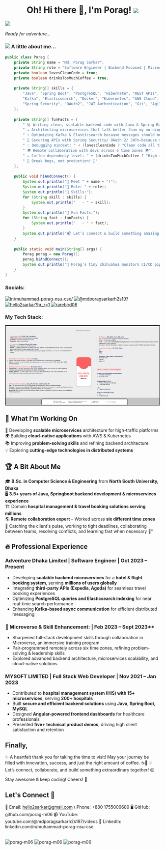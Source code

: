 <h1 align="center">Oh! Hi there 👋, I'm Porag! <img src="https://media.giphy.com/media/26Fxy3Iz1ari8oytO/giphy.gif" width="70"></h1>
<img src="https://media.giphy.com/media/XGma2iRIHTKkwqRkFl/giphy.gif" width="50"></p>
<p><em>Ready for adventure...</em>
  
### <img src="https://media.giphy.com/media/kbVuid1Ak3uEHJUMVO/giphy.gif" width="50"> A little about me...  
```java
public class Porag {
    private String name = "Md. Porag Sarkar";
    private String role = "Software Engineer | Backend Focused | Microservices Maestro | API Enthusiast";
    private boolean lovesCleanCode = true;
    private boolean drinksTooMuchCoffee = true;

    private String[] skills = {
        "Java", "Spring Boot", "PostgreSQL", "Hibernate", "REST APIs", "Microservices",
        "Kafka", "Elasticsearch", "Docker", "Kubernetes", "AWS Cloud",
        "Spring Security", "OAuth2", "JWT Authentication", "Git", "Agile", "Jira"
    };

    private String[] funFacts = {
        " 💻 Writing clean, scalable backend code with Java & Spring Boot 💻 ",
        " ☕ Architecting microservices that talk better than my morning coffee talks to me ☕",
        " ⚡ Optimizing Kafka & Elasticsearch because messages should not be lost & searching should be fast and data reliable ⚡",
        " 🔐 Securing APIs with Spring Security/ OAuth 2/ JWTn—because security is NOT optional 🔐",
        " 💡 Debugging mindset: " + (lovesCleanCode ? "Clean code all the way!" : "Needs refactoring..."),
        " 🌍 Remote collaboration with devs across 6 time zones 🌍",
        " ☕ Coffee dependency level: " + (drinksTooMuchCoffee ? "High ⚡" : "Balanced"),
        " 🚀 Break bugs, not production! 🚀"
    };

    public void hiAndConnect() {
        System.out.println("🚀 Meet " + name + "!");
        System.out.println("💼 Role: " + role);
        System.out.println("🔗 Skills:");
        for (String skill : skills) {
            System.out.println("   - " + skill);
        }
        System.out.println("🎉 Fun Facts:");
        for (String fact : funFacts) {
            System.out.println("   - " + fact);
        }
        System.out.println("📬 Let’s connect & build something amazing!");
    }

    public static void main(String[] args) {
        Porag porag = new Porag();
        porag.hiAndConnect();
        System.out.println("🐶 Porag's tiny chihuahua monitors CI/CD pipelines! And is ready to woof at the right offer :)");
    }
}
```

<!--
**porag-m06/porag-m06** is a ✨ _special_ ✨ repository because its `README.md` (this file) appears on your GitHub profile.

Here are some ideas to get you started:

- 🔭 I’m currently working on ...
- 🌱 I’m currently learning ...
- 👯 I’m looking to collaborate on ...
- 🤔 I’m looking for help with ...
- 💬 Ask me about ...
- 📫 How to reach me: ...
- 😄 Pronouns: ...
- ⚡ Fun fact: ...
-->
<h3 align="left">Socials:</h3>
<p align="left">
<a href="https://www.linkedin.com/in/muhammad-porag-nsu-cse/" target="blank"><img align="center" src="https://raw.githubusercontent.com/rahuldkjain/github-profile-readme-generator/master/src/images/icons/Social/linked-in-alt.svg" alt="in/muhammad-porag-nsu-cse/" height="30" width="40" /></a>
<a href="https://www.youtube.com/@mdporagsarkarh2s197/videos" target="blank"><img align="center" src="https://raw.githubusercontent.com/rahuldkjain/github-profile-readme-generator/master/src/images/icons/Social/youtube.svg" alt="@mdporagsarkarh2s197" height="30" width="40" /></a>
<a href="https://www.hackerrank.com/hello2sarkar?hr_r=1" target="blank"><img align="center" src="https://raw.githubusercontent.com/rahuldkjain/github-profile-readme-generator/master/src/images/icons/Social/hackerrank.svg" alt="hello2sarkar?hr_r=1" height="30" width="40" /></a> <a href="https://twitter.com/rarebird06" target="blank"><img align="center" src="https://raw.githubusercontent.com/rahuldkjain/github-profile-readme-generator/master/src/images/icons/Social/twitter.svg" alt="rarebird06" height="30" width="40" /></a> 
</p>

<h3 align="left">My Tech Stack: </h3>
<img align="center" src="https://github.com/porag-m06/porag-m06/blob/main/Md.%20Porag%20Sarkar%20-%20Tech%20Stack%20.png" alt="Md. Porag Sarkar - Technology Stack" height="auto" width="auto" /> <br><be>


## 📌 What I’m Working On  
🚀 Developing **scalable microservices** architecture for high-traffic platforms  
🌍 Building **cloud-native applications** with AWS & Kubernetes  
📚 Improving **problem-solving skills** and refining backend architecture  
💡 Exploring **cutting-edge technologies in distributed systems**  

## 🏆 A Bit About Me  
🎓 **B.Sc. in Computer Science & Engineering** from **North South University, Dhaka**  
🖥 **3.5+ years of Java, Springboot backend development & microservices experience**  
🏗 Domain **hospital management & travel booking solutions serving millions**  
🌎 **Remote collaboration expert** – Worked across **six different time zones**  
🎯 Catching the client's pulse, working to tight deadlines, collaborating between teams, resolving conflicts, and learning fast when necessary 🎯"
   

## 🔥 Professional Experience  
### **Adventure Dhaka Limited | Software Engineer | Oct 2023 – Present**  
- Developing **scalable backend microservices** for a **hotel & flight booking system**, serving **millions of users globally**  
- Integrating **third-party APIs (Expedia, Agoda)** for seamless travel booking experiences  
- Optimizing **PostgreSQL queries and Elasticsearch indexing** for near real-time search performance  
- Enhancing **Kafka-based async communication** for efficient distributed messaging

### 🚀 Microverse & Skill Enhancement:  | Feb 2023 – Sept 2023**  
- Sharpened full-stack development skills through collaboration in Microverse, an immersive training program
- Pair-programmed remotely across six time zones, refining problem-solving & leadership skills
- Explored advanced backend architecture, microservices scalability, and cloud-native solutions

### **MYSOFT LIMITED | Full Stack Web Developer | Nov 2021 – Jan 2023**  
- Contributed to **hospital management system (HIS) with 15+ microservices**, serving **200+ hospitals**  
- Built **secure and efficient backend solutions** using **Java, Spring Boot, MySQL**  
- Designed **Angular-powered frontend dashboards** for healthcare professionals  
- Presented **five+ technical product demos**, driving high client satisfaction and retention  


## Finally,
✨ A heartfelt thank you for taking the time to visit! May your journey be filled with innovation, success, and just the right amount of coffee. ☕🚀
💡 Let’s connect, collaborate, and build something extraordinary together! 😉

Stay awesome & keep coding! Cheers! 🎉

## Let's Connect 🔗 
📧 Email: hello2sarkar@gmail.com 
📞 Phone: +880 1755006689 
🖥 GitHub: github.com/porag-m06 
📹 YouTube: youtube.com/@mdporagsarkarh2s197/videos 
💼 LinkedIn: linkedin.com/in/muhammad-porag-nsu-cse


<br>
<img align="center" src="https://github-readme-stats.vercel.app/api/top-langs?username=porag-m06&show_icons=true&locale=en&layout=compact" alt="porag-m06"/>
<img align="center" src="https://github-readme-stats.vercel.app/api?username=porag-m06&show_icons=true&locale=en" alt="porag-m06"/>
<img align="center" src="https://github-readme-streak-stats.herokuapp.com/?user=porag-m06&" alt="porag-m06"/>

